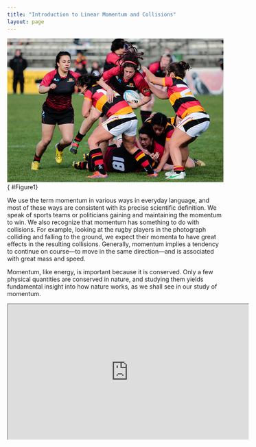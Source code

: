 ```yaml
---
title: "Introduction to Linear Momentum and Collisions"
layout: page
---
```


![Rugby players colliding during a rugby match.](../resources/Figure_08_00_01a_D.jpg "Each rugby player has great momentum, which will affect the outcome of their collisions with each other and the ground. (credit: ozzzie, Flickr)")
{ #Figure1}

We use the term momentum in various ways in everyday language, and most of these
ways are consistent with its precise scientific definition. We speak of sports
teams or politicians gaining and maintaining the momentum to win. We also
recognize that momentum has something to do with collisions. For example,
looking at the rugby players in the photograph colliding and falling to the
ground, we expect their momenta to have great effects in the resulting
collisions. Generally, momentum implies a tendency to continue on course—to move
in the same direction—and is associated with great mass and speed.

Momentum, like energy, is important because it is conserved. Only a few physical
quantities are conserved in nature, and studying them yields fundamental insight
into how nature works, as we shall see in our study of momentum.

<div class="note" data-label="Video" markdown="1">
<iframe width="560" height="315" src="https://www.youtube.com/embed/hxMaoFcYSrw"  allow="accelerometer; autoplay; clipboard-write; encrypted-media; gyroscope; picture-in-picture" allowfullscreen></iframe>
</div>
